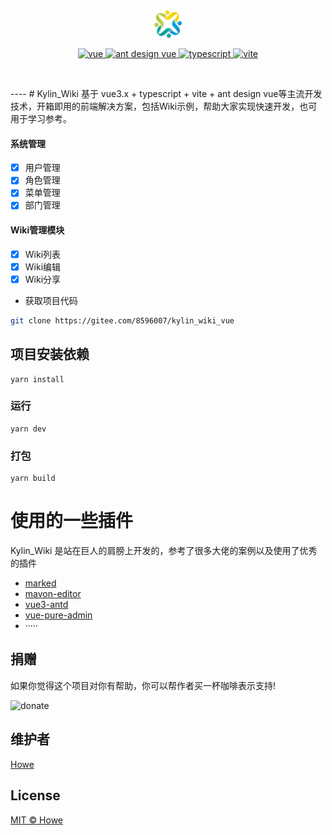 <div align="center">
	<img src="./src/assets/images/logo.png">
	<p align="center">
	    <a href="https://v3.vuejs.org/" target="_blank">
	        <img src="https://img.shields.io/badge/vue.js-vue3.x-green" alt="vue">
	    </a>
	    <a href="https://github.com/vueComponent/ant-design-vue" target="_blank">
	        <img src="https://img.shields.io/badge/Ant%20Design%20Vue-2.x-yellowgreen" alt="ant design vue">
	    </a>
		<a href="https://www.tslang.cn/" target="_blank">
	        <img src="https://img.shields.io/badge/typescript-%3E4.0.0-blue" alt="typescript">
	    </a>
		<a href="https://vitejs.dev/" target="_blank">
		    <img src="https://img.shields.io/badge/vite-%3E2.0.0-yellow" alt="vite">
		</a> 
	</p>
	<p>&nbsp;</p>
</div>
----
# Kylin_Wiki 
基于 vue3.x + typescript + vite + ant design vue等主流开发技术，开箱即用的前端解决方案，包括Wiki示例，帮助大家实现快速开发，也可用于学习参考。


#### 系统管理
- [x] 用户管理
- [x] 角色管理
- [x] 菜单管理
- [x] 部门管理

#### Wiki管理模块
- [x] Wiki列表
- [x] Wiki编辑
- [x] Wiki分享

- 获取项目代码

```bash
git clone https://gitee.com/8596007/kylin_wiki_vue 
```
## 项目安装依赖
```
yarn install
```

### 运行
```
yarn dev
```

### 打包
```
yarn build
```

# 使用的一些插件
Kylin_Wiki 是站在巨人的肩膀上开发的，参考了很多大佬的案例以及使用了优秀的插件

- [marked](https://marked.js.org/)
- [mavon-editor](https://github.com/hinesboy/mavonEditor)
- [vue3-antd](https://github.com/buqiyuan/vite-vue3-admin)
- [vue-pure-admin](https://github.com/xiaoxian521/vue-pure-admin.git)
- ·····


## 捐赠

如果你觉得这个项目对你有帮助，你可以帮作者买一杯咖啡表示支持!

![donate](https://gitee.com/8596007/NotePic/raw/master/wechat.jpg)

## 维护者

[Howe](https://www.netcore.pub)
## License

[MIT © Howe](./LICENSE)
